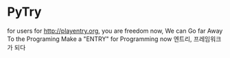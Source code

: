 # PyTry
for users for http://playentry.org, you are freedom now, We can Go far Away To the Programing Make a "ENTRY" for Programming now
엔트리, 프레임워크가 되다
